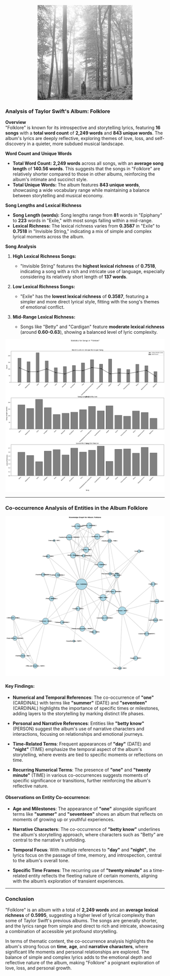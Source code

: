 <p align="center">
  <img src="https://github.com/amerchant23/MSDS-453-Final-Project/blob/main/Images/Album%20Art/Folklore.jpg" width="300" />
</p>

### Analysis of Taylor Swift's Album: Folklore
**Overview**  
"Folklore" is known for its introspective and storytelling lyrics, featuring **16 songs** with a **total word count** of **2,249 words** and **843 unique words**. The album's lyrics are deeply reflective, exploring themes of love, loss, and self-discovery in a quieter, more subdued musical landscape.

**Word Count and Unique Words**  
- **Total Word Count:** **2,249 words** across all songs, with an **average song length** of **140.56 words**. This suggests that the songs in "Folklore" are relatively shorter compared to those in other albums, reinforcing the album's intimate and succinct style.
- **Total Unique Words:** The album features **843 unique words**, showcasing a wide vocabulary range while maintaining a balance between storytelling and musical economy.

**Song Lengths and Lexical Richness**  
- **Song Length (words):** Song lengths range from **81** words in "Epiphany" to **223** words in "Exile," with most songs falling within a mid-range.
- **Lexical Richness:** The lexical richness varies from **0.3587** in "Exile" to **0.7518** in "Invisible String," indicating a mix of simple and complex lyrical moments across the album.

**Song Analysis**  
1. **High Lexical Richness Songs:**
   - "Invisible String" features the **highest lexical richness** of **0.7518**, indicating a song with a rich and intricate use of language, especially considering its relatively short length of **137 words**.

2. **Low Lexical Richness Songs:**
   - "Exile" has the **lowest lexical richness** of **0.3587**, featuring a simpler and more direct lyrical style, fitting with the song's themes of emotional conflict.

3. **Mid-Range Lexical Richness:**
   - Songs like "Betty" and "Cardigan" feature **moderate lexical richness** (around **0.60-0.63**), showing a balanced level of lyric complexity.

<p align="center">
  <img src="https://github.com/amerchant23/MSDS-453-Final-Project/blob/main/Images/Album%20Analysis%20Visuals/Album8.png" />
</p>

---

### Co-occurrence Analysis of Entities in the Album Folklore

<p align="center">
  <img src="https://github.com/amerchant23/MSDS-453-Final-Project/blob/main/Images/Album%20Analysis%20Visuals/Folklore_entity_graph.png" />
</p>


#### Key Findings:
- **Numerical and Temporal References**: The co-occurrence of **"one"** (CARDINAL) with terms like **"summer"** (DATE) and **"seventeen"** (CARDINAL) highlights the importance of specific times or milestones, adding layers to the storytelling by marking distinct life phases.

- **Personal and Narrative References**: Entities like **"betty know"** (PERSON) suggest the album's use of narrative characters and interactions, focusing on relationships and emotional journeys.

- **Time-Related Terms**: Frequent appearances of **"day"** (DATE) and **"night"** (TIME) emphasize the temporal aspect of the album's storytelling, where events are tied to specific moments or reflections on time.

- **Recurring Numerical Terms**: The presence of **"one"** and **"twenty minute"** (TIME) in various co-occurrences suggests moments of specific significance or transitions, further reinforcing the album's reflective nature.

#### Observations on Entity Co-occurrence:
- **Age and Milestones**: The appearance of **"one"** alongside significant terms like **"summer"** and **"seventeen"** shows an album that reflects on moments of growing up or youthful experiences.

- **Narrative Characters**: The co-occurrence of **"betty know"** underlines the album's storytelling approach, where characters such as "Betty" are central to the narrative's unfolding.

- **Temporal Focus**: With multiple references to **"day"** and **"night"**, the lyrics focus on the passage of time, memory, and introspection, central to the album's overall tone.

- **Specific Time Frames**: The recurring use of **"twenty minute"** as a time-related entity reflects the fleeting nature of certain moments, aligning with the album’s exploration of transient experiences.

---

### Conclusion  
"Folklore" is an album with a total of **2,249 words** and an **average lexical richness** of **0.5995**, suggesting a higher level of lyrical complexity than some of Taylor Swift's previous albums. The songs are generally shorter, and the lyrics range from simple and direct to rich and intricate, showcasing a combination of accessible yet profound storytelling.

In terms of thematic content, the co-occurrence analysis highlights the album's strong focus on **time**, **age**, and **narrative characters**, where significant life moments and personal relationships are explored. The balance of simple and complex lyrics adds to the emotional depth and reflective nature of the album, making "Folklore" a poignant exploration of love, loss, and personal growth.
